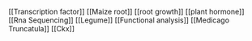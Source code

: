 [[Transcription factor]]
[[Maize root]]
[[root growth]]
[[plant hormone]]
[[Rna Sequencing]]
[[Legume]]
[[Functional analysis]]
[[Medicago Truncatula]]
[[Ckx]]
